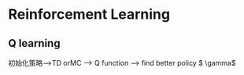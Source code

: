 # Reinforcement Learning
## Q learning
初始化策略-->TD orMC --> Q function --> find better policy 
$ \gamma$
